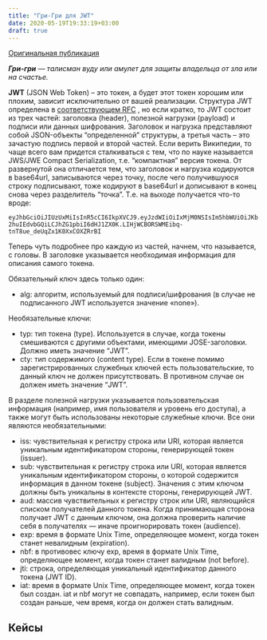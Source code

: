 ```yaml
---
title: "Гри-Гри для JWT"
date: 2020-05-19T19:33:19+03:00
draft: true
---
```


[Оригинальная публикация](https://dc7495.org/gris-gris-for-jwt/)

***Гри-гри** — талисман вуду
или амулет для защиты
владельца от зла или на счастье.*

**JWT** (JSON Web Token) – это токен, а будет этот токен хорошим или плохим, зависит исключительно от вашей реализации. Структура JWT определена в [соответствующем RFC](https://tools.ietf.org/html/rfc7519) , но если кратко, то JWT состоит из трех частей: заголовка (header), полезной нагрузки (payload) и подписи или данных шифрования. Заголовок и нагрузка представляют собой JSON-объекты “определенной” структуры, а третья часть – это зачастую подпись первой и второй частей. Если верить Википедии, то чаще всего вам придется сталкиваться с тем, что по науке называется JWS/JWE Compact Serialization, т.е. “компактная” версия токена. От развернутой она отличается тем, что заголовок и нагрузка кодируются в base64url, записываются через точку, после чего получившуюся строку подписывают, тоже кодируют в base64url и дописывают в конец снова через разделитель “точка”. Т.е. на выходе получается что-то вроде:

`eyJhbGciOiJIUzUxMiIsInR5cCI6IkpXVCJ9.eyJzdWIiOiIxMjM0NSIsIm5hbWUiOiJKb2huIEdvbGQiLCJhZG1pbiI6dHJ1ZX0K.LIHjWCBORSWMEibq-tnT8ue_deUqZx1K0XxCOXZRrBI`

Теперь чуть подробнее про каждую из частей, начнем, что называется, с головы. В заголовке указывается необходимая информация для описания самого токена.

Обязательный ключ здесь только один:

- alg: алгоритм, используемый для подписи/шифрования (в случае не подписанного JWT используется значение «none»).

Необязательные ключи:

- typ: тип токена (type). Используется в случае, когда токены смешиваются с другими объектами, имеющими JOSE-заголовки. Должно иметь значение “JWT”.
- cty: тип содержимого (content type). Если в токене помимо зарегистрированных служебных ключей есть пользовательские, то данный ключ не должен присутствовать. В противном случае он должен иметь значение “JWT”.

В разделе полезной нагрузки указывается пользовательская информация (например, имя пользователя и уровень его доступа), а также могут быть использованы некоторые служебные ключи. Все они являются необязательными:

- iss: чувствительная к регистру строка или URI, которая является уникальным идентификатором стороны, генерирующей токен (issuer).
- sub: чувствительная к регистру строка или URI, которая является уникальным идентификатором стороны, о которой содержится информация в данном токене (subject). Значения с этим ключом должны быть уникальны в контексте стороны, генерирующей JWT.
- aud: массив чувствительных к регистру строк или URI, являющийся списком получателей данного токена. Когда принимающая сторона получает JWT с данным ключом, она должна проверить наличие себя в получателях — иначе проигнорировать токен (audience).
- exp: время в формате Unix Time, определяющее момент, когда токен станет невалидным (expiration).
- nbf: в противовес ключу exp, время в формате Unix Time, определяющее момент, когда токен станет валидным (not before).
- jti: строка, определяющая уникальный идентификатор данного токена (JWT ID).
- iat: время в формате Unix Time, определяющее момент, когда токен был создан. iat и nbf могут не совпадать, например, если токен был создан раньше, чем время, когда он должен стать валидным.

## Кейсы
